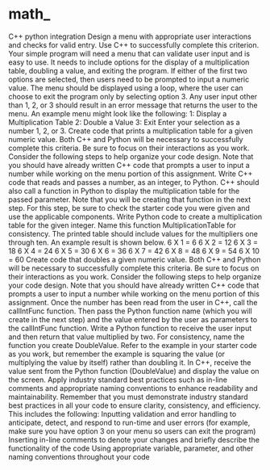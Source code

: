 # math_
C++ python integration
Design a menu with appropriate user interactions and checks for valid entry. Use C++ to successfully complete this criterion. Your simple program will need a menu that can validate user input and is easy to use. It needs to include options for the display of a multiplication table, doubling a value, and exiting the program. If either of the first two options are selected, then users need to be prompted to input a numeric value. The menu should be displayed using a loop, where the user can choose to exit the program only by selecting option 3. Any user input other than 1, 2, or 3 should result in an error message that returns the user to the menu. An example menu might look like the following:
1: Display a Multiplication Table
2: Double a Value
3: Exit
Enter your selection as a number 1, 2, or 3.
Create code that prints a multiplication table for a given numeric value. Both C++ and Python will be necessary to successfully complete this criteria. Be sure to focus on their interactions as you work. Consider the following steps to help organize your code design. Note that you should have already written C++ code that prompts a user to input a number while working on the menu portion of this assignment.
Write C++ code that reads and passes a number, as an integer, to Python. C++ should also call a function in Python to display the multiplication table for the passed parameter. Note that you will be creating that function in the next step. For this step, be sure to check the starter code you were given and use the applicable components.
Write Python code to create a multiplication table for the given integer. Name this function MultiplicationTable for consistency. The printed table should include values for the multipliers one through ten. An example result is shown below.
6 X 1 = 6
6 X 2 = 12
6 X 3 = 18
6 X 4 = 24
6 X 5 = 30
6 X 6 = 36
6 X 7 = 42
6 X 8 = 48
6 X 9 = 54
6 X 10 = 60
Create code that doubles a given numeric value. Both C++ and Python will be necessary to successfully complete this criteria. Be sure to focus on their interactions as you work. Consider the following steps to help organize your code design. Note that you should have already written C++ code that prompts a user to input a number while working on the menu portion of this assignment.
Once the number has been read from the user in C++, call the callIntFunc function. Then pass the Python function name (which you will create in the next step) and the value entered by the user as parameters to the callIntFunc function.
Write a Python function to receive the user input and then return that value multiplied by two. For consistency, name the function you create DoubleValue. Refer to the example in your starter code as you work, but remember the example is squaring the value (or multiplying the value by itself) rather than doubling it.
In C++, receive the value sent from the Python function (DoubleValue) and display the value on the screen.
Apply industry standard best practices such as in-line comments and appropriate naming conventions to enhance readability and maintainability. Remember that you must demonstrate industry standard best practices in all your code to ensure clarity, consistency, and efficiency. This includes the following:
Inputting validation and error handling to anticipate, detect, and respond to run-time and user errors (for example, make sure you have option 3 on your menu so users can exit the program)
Inserting in-line comments to denote your changes and briefly describe the functionality of the code
Using appropriate variable, parameter, and other naming conventions throughout your code
